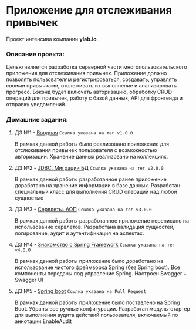 # Приложение для отслеживания привычек

Проект интенсива компании **ylab.io**.

### Описание проекта:

Целью является разработка серверной части многопользовательского приложения для отслеживания привычек.
Приложение должно позволять пользователям регистрироваться, создавать, управлять своими привычками, отслеживать их
выполнение и анализировать прогресс. Бэкэнд будет включать авторизацию, обработку CRUD-операций для привычек, работу с
базой данных, API для фронтенда и отправку уведомлений.

### Домашние задания:
1. ДЗ №1 - [Вводная](https://github.com/sabitovka/ylab-java-v/tree/v1.0.0) `Ссылка указана на тег v1.0.0`

    В рамках данной работы было реализовано приложение для отслеживания привычек пользователя с возможностью авторизации.
    Хранение данных реализовано на коллекциях.

2. ДЗ №2 - [JDBC. Миграции БД](https://github.com/sabitovka/ylab-java-v/tree/v2.0.0) `Ссылка указана на тег v2.0.0`

    В рамках данной работы разработанное ранее приложение доработано на хранение информации в базе данных.
    Разработан специальный класс для выполнения CRUD операций над любой сущностью

3. ДЗ №3 - [Сервлеты. АОП](https://github.com/sabitovka/ylab-java-v/tree/v3.0.0) `Ссылка указана на тег v3.0.0`
    
    В рамках данной работы разработанное приложение переписано на использование сервлетов. Разработана валидация сущностей,
    логирование, аудит и аутентификация на аспектах.

4. ДЗ №4 - [Знакомство с Spring Framework](https://github.com/sabitovka/ylab-java-v/tree/v4.0.0) `Ссылка указана на тег v4.0.0` 

    В рамках данной работы приложение было доработано на использование чистого фреймворка Spring (без Spring boot).
    Все компоненты переданы под управление Spring. Настроен Swagger + Swagger UI

5. ДЗ №5 - [Spring boot]() `Ссылка указана на Pull Request`

    В рамках данной работы приложение было поставлено на Spring Boot. Убраны все ручные конфигурации. Разработан модуль-стартер
    для выполнения аудита действий пользователя, включаемый по аннотации EnableAudit
